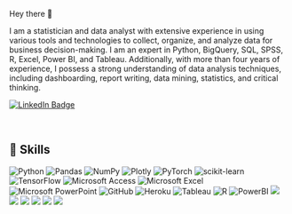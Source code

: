 Hey there 👋

I am a statistician and data analyst with extensive experience in using various tools and technologies to collect, organize, and analyze data for business decision-making. I am an expert in Python, BigQuery, SQL, SPSS, R, Excel, Power BI, and Tableau. Additionally, with more than four years of experience, I possess a strong understanding of data analysis techniques, including dashboarding, report writing, data mining, statistics, and critical thinking.

[![LinkedIn Badge](https://img.shields.io/badge/LinkedIn-Profile-informational?style=flat&logo=linkedin&logoColor=white&color=4AB197)](https://www.linkedin.com/in/ece-yavuzyilmaz-563542253/)


<br>



## 💼 Skills

![Python](https://img.shields.io/badge/python-3670A0?style=flat&logo=python&logoColor=white&color=4AB197)
![Pandas](https://img.shields.io/badge/pandas-%23150458.svg?style=flat&logo=pandas&logoColor=white&color=4AB197)
![NumPy](https://img.shields.io/badge/numpy-%23013243.svg?style=flat&logo=numpy&logoColor=white&color=4AB197)
![Plotly](https://img.shields.io/badge/Plotly-%233F4F75.svg?style=flat&logo=plotly&logoColor=white&color=4AB197)
![PyTorch](https://img.shields.io/badge/PyTorch-%23EE4C2C.svg?style=flat&logo=PyTorch&logoColor=white&color=4AB197)
![scikit-learn](https://img.shields.io/badge/scikit--learn-%23F7931E.svg?style=flat&logo=scikit-learn&logoColor=white&color=4AB197)
![TensorFlow](https://img.shields.io/badge/TensorFlow-%23FF6F00.svg?style=flat&logo=TensorFlow&logoColor=white&color=4AB197)
![Microsoft Access](https://img.shields.io/badge/Microsoft_Access-A4373A?style=flat&logo=microsoft-access&logoColor=white&color=4AB197)
![Microsoft Excel](https://img.shields.io/badge/Microsoft_Excel-217346?style=flat&logo=microsoft-excel&logoColor=white&color=4AB197)
![Microsoft PowerPoint](https://img.shields.io/badge/Microsoft_PowerPoint-B7472A?style=flat&logo=microsoft-powerpoint&logoColor=white&color=4AB197)
![GitHub](https://img.shields.io/badge/github-%23121011.svg?style=flat&logo=github&logoColor=white&color=4AB197)
![Heroku](https://img.shields.io/badge/heroku-%23430098.svg?style=flat&logo=heroku&logoColor=white&color=4AB197)
![Tableau](https://img.shields.io/badge/Tableau-E97627?style=flat&logo=Tableau&logoColor=white&color=4AB197)
![R](https://img.shields.io/badge/r-informational?style=flat&logo=r&logoColor=white&color=4AB197)
![PowerBI](https://img.shields.io/badge/Sytle-PowerBI-informational?style=flat&logo=PowerBI&logoColor=white&color=4AB197)
![](https://img.shields.io/badge/Code-JavaScript-informational?style=flat&logo=JavaScript&logoColor=white&color=4AB197)
![](https://img.shields.io/badge/Style-CSS-informational?style=flat&logo=css3&logoColor=white&color=4AB197)
![](https://img.shields.io/badge/Code-TypeScript-informational?style=flat&logo=TypeScript&logoColor=white&color=4AB197)
![](https://img.shields.io/badge/Code-SpringBoot-informational?style=flat&logo=Spring&logoColor=white&color=4AB197)
![](https://img.shields.io/badge/Code-CSharp-informational?style=flat&logo=c-sharp&logoColor=white&color=4AB197)
![](https://img.shields.io/badge/Code-MySQL-informational?style=flat&logo=MySQL&logoColor=white&color=4AB197)


<br>





